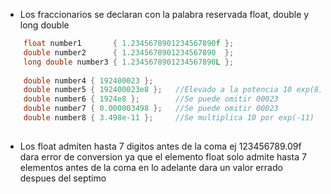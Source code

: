 - Los fraccionarios se declaran con la palabra reservada float, double y long double

```c++ 
	float number1       { 1.2345678901234567890f }; 
	double number2      { 1.2345678901234567890  };
	long double number3 { 1.2345678901234567890L };
	
	double number4 { 192400023 };
	double number5 { 192400023e8 };   //Elevado a la potencia 10 exp(8)
	double number6 { 1924e8 };        //Se puede omitir 00023
	double number7 { 0.000003498 };   //Se puede omitir 00023
	double number8 { 3.498e-11 };     //Se multiplica 10 por exp(-11)
	 
```
-  Los float admiten hasta 7 digitos antes de la coma ej 123456789.09f  dara error de conversion ya que el elemento float solo admite hasta 7 elementos antes de la coma en lo adelante dara un valor errado despues del septimo 